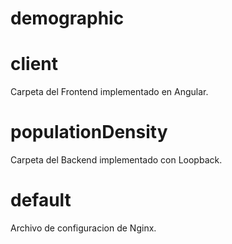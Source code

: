 # demographic

# client
Carpeta del Frontend implementado en Angular.

# populationDensity
Carpeta del Backend implementado con Loopback.

# default
Archivo de configuracion de Nginx.
